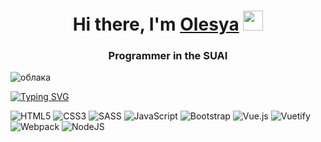<h1 align="center">Hi there, I'm <a href="https://t.me/lesyaAsa" target="_blank">Olesya</a> 
<img src="https://github.com/blackcater/blackcater/raw/main/images/Hi.gif" height="32"/></h1>
<h3 align="center">Programmer in the SUAI</h3>

<img src="https://img.freepik.com/free-photo/pastel-sky-beautiful-background-romantic-background-dreamy-background_130147-1270.jpg" alt="облака">

[![Typing SVG](https://readme-typing-svg.herokuapp.com?color=%2336BCF7&lines=Best+frontend+developer+in+the+world)](https://git.io/typing-svg)

![HTML5](https://img.shields.io/badge/html5-%23E34F26.svg?style=for-the-badge&logo=html5&logoColor=white)
![CSS3](https://img.shields.io/badge/css3-%231572B6.svg?style=for-the-badge&logo=css3&logoColor=white)
![SASS](https://img.shields.io/badge/SASS-hotpink.svg?style=for-the-badge&logo=SASS&logoColor=white)
![JavaScript](https://img.shields.io/badge/javascript-%23323330.svg?style=for-the-badge&logo=javascript&logoColor=%23F7DF1E)
![Bootstrap](https://img.shields.io/badge/bootstrap-%23563D7C.svg?style=for-the-badge&logo=bootstrap&logoColor=white)
![Vue.js](https://img.shields.io/badge/vuejs-%2335495e.svg?style=for-the-badge&logo=vuedotjs&logoColor=%234FC08D)
![Vuetify](https://img.shields.io/badge/Vuetify-1867C0?style=for-the-badge&logo=vuetify&logoColor=AEDDFF)
![Webpack](https://img.shields.io/badge/webpack-%238DD6F9.svg?style=for-the-badge&logo=webpack&logoColor=black)
![NodeJS](https://img.shields.io/badge/node.js-6DA55F?style=for-the-badge&logo=node.js&logoColor=white)




